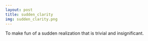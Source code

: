 ```yaml
---
layout: post
title: sudden_clarity
img: sudden_clarity.png
---
```

To make fun of a sudden realization that is trivial and insignificant. 